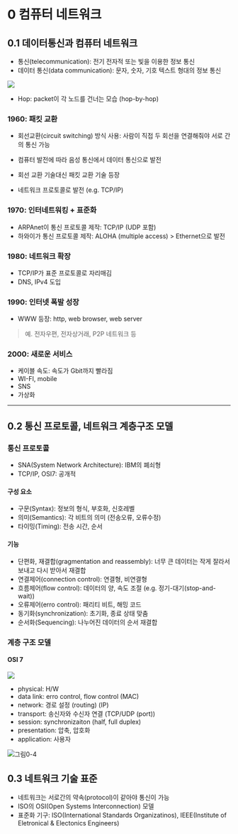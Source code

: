 # 0 컴퓨터 네트워크

## 0.1 데이터통신과 컴퓨터 네트워크
- 통신(telecommunication): 전기 전자적 또는 빛을 이용한 정보 통신
- 데이터 통신(data communication): 문자, 숫자, 기호 텍스트 형대의 정보 통신

![](통신분류.)

- Hop: packet이 각 노드를 건너는 모습 (hop-by-hop)

### 1960: 패킷 교환
- 회선교환(circuit switching) 방식 사용: 사람이 직접 두 회선을 연결해줘야 서로 간의 통신 가능
- 컴퓨터 발전에 따라 음성 통신에서 데이터 통신으로 발전

- 회선 교환 기술대신 패킷 교환 기술 등장
- 네트워크 프로토콜로 발전 (e.g. TCP/IP)

### 1970: 인터네트워킹 + 표준화
- ARPAnet이 통신 프로토콜 제작: TCP/IP (UDP 포함)
- 하와이가 통신 프로토콜 제작: ALOHA (multiple access) > Ethernet으로 발전

### 1980: 네트워크 확장
- TCP/IP가 표준 프로토콜로 자리매김
- DNS, IPv4 도입

### 1990: 인터넷 폭발 성장
- WWW 등장: http, web browser, web server
> 예. 전자우편, 전자상거래, P2P 네트워크 등

### 2000: 새로운 서비스
- 케이블 속도: 속도가 Gbit까지 빨라짐
- WI-FI, mobile
- SNS
- 가상화


---


## 0.2 통신 프로토콜, 네트워크 계층구조 모델
### 통신 프로토콜
- SNA(System Network Architecture): IBM의 폐쇠형
- TCP/IP, OSI7: 공개적

#### 구성 요소
- 구문(Syntax): 정보의 형식, 부호화, 신호레벨
- 의미(Semantics): 각 비트의 의미 (전송오류, 오류수정)
- 타이밍(Timing): 전송 시간, 순서

#### 기능
- 단편화, 재결합(gragmentation and reassembly): 너무 큰 데이터는 작게 잘라서 보내고 다시 받아서 재결합
- 연결제어(connection control): 연결형, 비연결형
- 흐름제어(flow control): 데이터의 양, 속도 조절 (e.g. 정기-대기(stop-and-wait))
- 오류제어(erro control): 패리티 비트, 해밍 코드
- 동기화(synchronization): 초기화, 종료 상태 맞춤
- 순서화(Sequencing): 나누어진 데이터의 순서 재결합

### 계층 구조 모델
#### OSI 7
![](p29.)
- physical: H/W
- data link: erro control, flow control (MAC)
- network: 경로 설정 (routing) (IP)
- transport: 송신자와 수신자 연결 (TCP/UDP (port))
- session: synchronizaiton (half, full duplex)
- presentation: 압축, 압호화
- application: 사용자

![그림0-4]()

## 0.3 네트워크 기술 표준
- 네트워크는 서로간의 약속(protocol)이 같아야 통신이 가능
- ISO의 OSI(Open Systems Interconnection) 모델
- 표준화 기구: ISO(International Standards Organizatinos), IEEE(Institute of Eletronical & Electonics Engineers)













